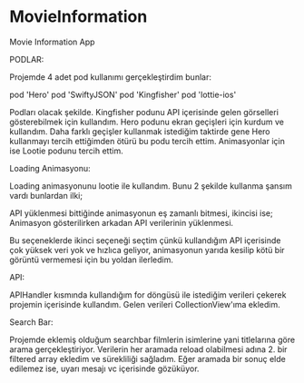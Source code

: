 # MovieInformation
Movie Information App


PODLAR:

Projemde 4 adet pod kullanımı gerçekleştirdim bunlar:

pod 'Hero'
pod 'SwiftyJSON'
pod 'Kingfisher'
pod 'lottie-ios'

Podları olacak şekilde. Kingfisher podunu API içerisinde gelen görselleri gösterebilmek için kullandım.
Hero podunu ekran geçişleri için kurdum ve kullandım. Daha farklı geçişler kullanmak istediğim taktirde gene Hero kullanmayı tercih ettiğimden ötürü bu podu tercih ettim.
Animasyonlar için ise Lootie podunu tercih ettim.

Loading Animasyonu:

Loading animasyonunu lootie ile kullandım. Bunu 2 şekilde kullanma şansım vardı bunlardan ilki;

API yüklenmesi bittiğinde animasyonun eş zamanlı bitmesi, ikincisi ise;
Animasyon gösterilirken arkadan API verilerinin yüklenmesi.

Bu seçeneklerde ikinci seçeneği seçtim çünkü kullandığım API içerisinde çok yüksek veri yok ve hızlıca geliyor, animasyonun yarıda kesilip kötü bir görüntü vermemesi için bu yoldan ilerledim.

API:

APIHandler kısmında kullandığım for döngüsü ile istediğim verileri çekerek projemin içerisinde kullandım. Gelen verileri CollectionView'ıma ekledim.

Search Bar:

Projemde eklemiş olduğum searchbar filmlerin isimlerine yani titlelarına göre arama gerçekleştiriyor. Verilerin her aramada reload olabilmesi adına 2. bir filtered array ekledim ve sürekliliği sağladım. Eğer aramada bir sonuç elde edilemez ise, uyarı mesajı vc içerisinde gözüküyor.
